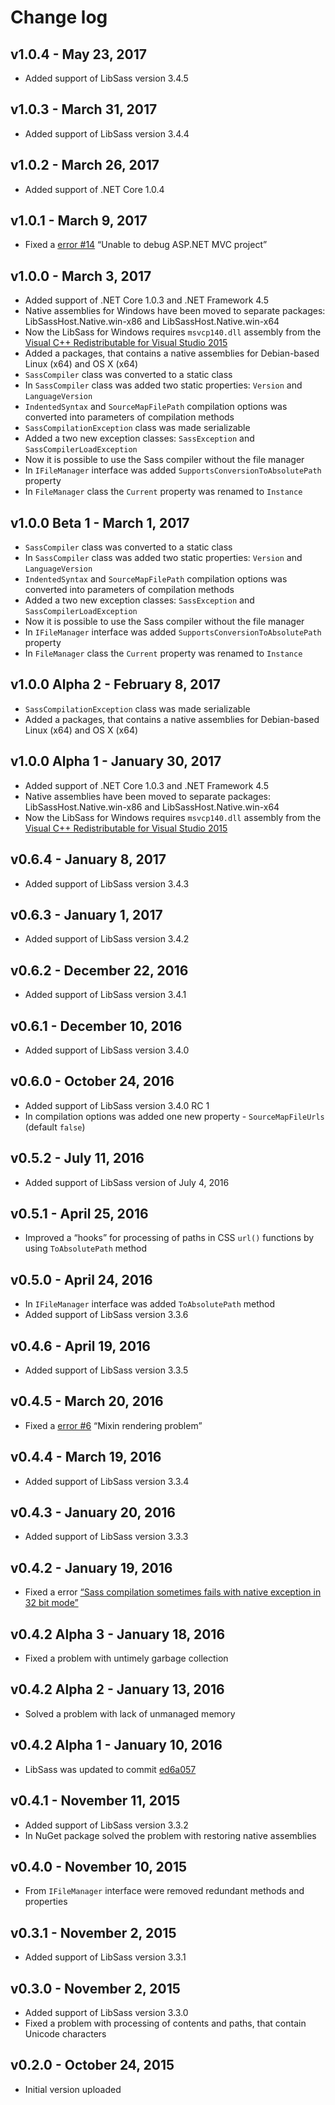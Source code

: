 Change log
==========

## v1.0.4 - May 23, 2017
 * Added support of LibSass version 3.4.5

## v1.0.3 - March 31, 2017
 * Added support of LibSass version 3.4.4

## v1.0.2 - March 26, 2017
 * Added support of .NET Core 1.0.4

## v1.0.1 - March 9, 2017
 * Fixed a [error #14](https://github.com/Taritsyn/LibSassHost/issues/14) “Unable to debug ASP.NET MVC project”

## v1.0.0 - March 3, 2017
 * Added support of .NET Core 1.0.3 and .NET Framework 4.5
 * Native assemblies for Windows have been moved to separate packages: LibSassHost.Native.win-x86 and LibSassHost.Native.win-x64
 * Now the LibSass for Windows requires `msvcp140.dll` assembly from the [Visual C++ Redistributable for Visual Studio 2015](https://www.microsoft.com/en-us/download/details.aspx?id=53840)
 * Added a packages, that contains a native assemblies for Debian-based Linux (x64) and OS X (x64)
 * `SassCompiler` class was converted to a static class
 * In `SassCompiler` class was added two static properties: `Version` and `LanguageVersion`
 * `IndentedSyntax` and `SourceMapFilePath` compilation options was converted into parameters of compilation methods
 * `SassСompilationException` class was made serializable
 * Added a two new exception classes: `SassException` and `SassCompilerLoadException`
 * Now it is possible to use the Sass compiler without the file manager
 * In `IFileManager` interface was added `SupportsConversionToAbsolutePath` property
 * In `FileManager` class the `Current` property was renamed to `Instance`

## v1.0.0 Beta 1 - March 1, 2017
 * `SassCompiler` class was converted to a static class
 * In `SassCompiler` class was added two static properties: `Version` and `LanguageVersion`
 * `IndentedSyntax` and `SourceMapFilePath` compilation options was converted into parameters of compilation methods
 * Added a two new exception classes: `SassException` and `SassCompilerLoadException`
 * Now it is possible to use the Sass compiler without the file manager
 * In `IFileManager` interface was added `SupportsConversionToAbsolutePath` property
 * In `FileManager` class the `Current` property was renamed to `Instance`

## v1.0.0 Alpha 2 - February 8, 2017
 * `SassСompilationException` class was made serializable
 * Added a packages, that contains a native assemblies for Debian-based Linux (x64) and OS X (x64)

## v1.0.0 Alpha 1 - January 30, 2017
 * Added support of .NET Core 1.0.3 and .NET Framework 4.5
 * Native assemblies have been moved to separate packages: LibSassHost.Native.win-x86 and LibSassHost.Native.win-x64
 * Now the LibSass for Windows requires `msvcp140.dll` assembly from the [Visual C++ Redistributable for Visual Studio 2015](https://www.microsoft.com/en-us/download/details.aspx?id=53840)

## v0.6.4 - January 8, 2017
 * Added support of LibSass version 3.4.3

## v0.6.3 - January 1, 2017
 * Added support of LibSass version 3.4.2

## v0.6.2 - December 22, 2016
 * Added support of LibSass version 3.4.1

## v0.6.1 - December 10, 2016
 * Added support of LibSass version 3.4.0

## v0.6.0 - October 24, 2016
 * Added support of LibSass version 3.4.0 RC 1
 * In compilation options was added one new property - `SourceMapFileUrls` (default `false`)

## v0.5.2 - July 11, 2016
 * Added support of LibSass version of July 4, 2016

## v0.5.1 - April 25, 2016
 * Improved a “hooks” for processing of paths in CSS `url()` functions by using `ToAbsolutePath` method

## v0.5.0 - April 24, 2016
 * In `IFileManager` interface was added `ToAbsolutePath` method
 * Added support of LibSass version 3.3.6

## v0.4.6 - April 19, 2016
 * Added support of LibSass version 3.3.5

## v0.4.5 - March 20, 2016
 * Fixed a [error #6](https://github.com/Taritsyn/LibSassHost/issues/6) “Mixin rendering problem”

## v0.4.4 - March 19, 2016
 * Added support of LibSass version 3.3.4

## v0.4.3 - January 20, 2016
 * Added support of LibSass version 3.3.3

## v0.4.2 - January 19, 2016
 * Fixed a error [“Sass compilation sometimes fails with native exception in 32 bit mode”](https://bundletransformer.codeplex.com/discussions/649789)

## v0.4.2 Alpha 3 - January 18, 2016
 * Fixed a problem with untimely garbage collection

## v0.4.2 Alpha 2 - January 13, 2016
 * Solved a problem with lack of unmanaged memory

## v0.4.2 Alpha 1 - January 10, 2016
 * LibSass was updated to commit [ed6a057](https://github.com/sass/libsass/tree/ed6a057874b2c9651dcac92844bf7f45517f3eda)

## v0.4.1 - November 11, 2015
 * Added support of LibSass version 3.3.2
 * In NuGet package solved the problem with restoring native assemblies

## v0.4.0 - November 10, 2015
 * From `IFileManager` interface were removed redundant methods and properties

## v0.3.1 - November 2, 2015
 * Added support of LibSass version 3.3.1

## v0.3.0 - November 2, 2015
 * Added support of LibSass version 3.3.0
 * Fixed a problem with processing of contents and paths, that contain Unicode characters

## v0.2.0 - October 24, 2015
 * Initial version uploaded
